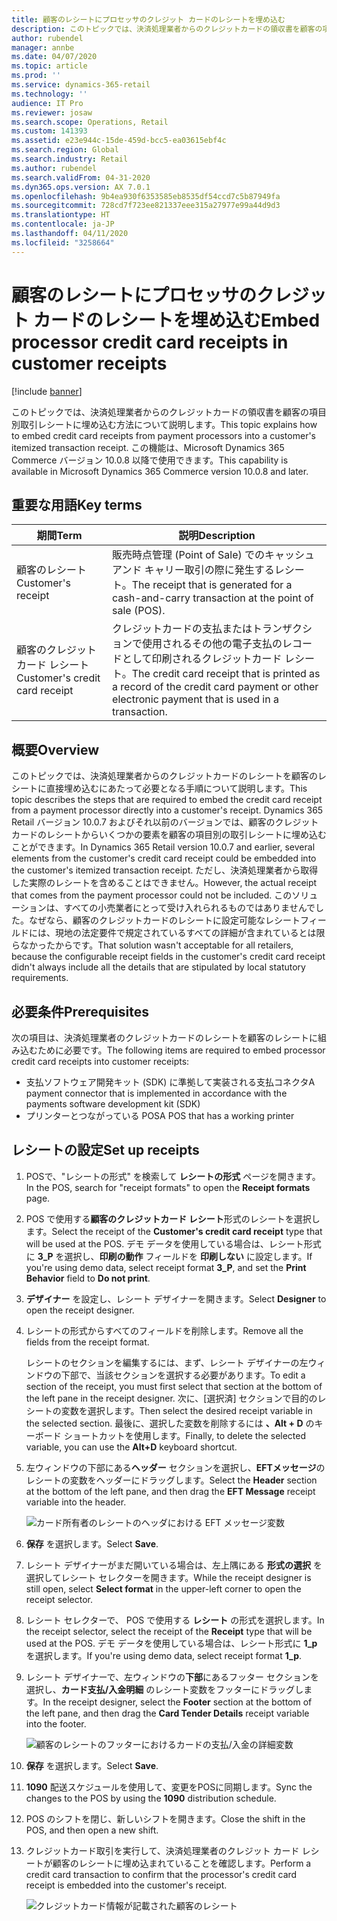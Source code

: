 ```yaml
---
title: 顧客のレシートにプロセッサのクレジット カードのレシートを埋め込む
description: このトピックでは、決済処理業者からのクレジットカードの領収書を顧客の項目別取引レシートに埋め込む方法について説明します。
author: rubendel
manager: annbe
ms.date: 04/07/2020
ms.topic: article
ms.prod: ''
ms.service: dynamics-365-retail
ms.technology: ''
audience: IT Pro
ms.reviewer: josaw
ms.search.scope: Operations, Retail
ms.custom: 141393
ms.assetid: e23e944c-15de-459d-bcc5-ea03615ebf4c
ms.search.region: Global
ms.search.industry: Retail
ms.author: rubendel
ms.search.validFrom: 04-31-2020
ms.dyn365.ops.version: AX 7.0.1
ms.openlocfilehash: 9b4ea930f6353585eb8535df54ccd7c5b87949fa
ms.sourcegitcommit: 728cd7f723ee821337eee315a27977e99a44d9d3
ms.translationtype: HT
ms.contentlocale: ja-JP
ms.lasthandoff: 04/11/2020
ms.locfileid: "3258664"
---
```

# <a name="embed-processor-credit-card-receipts-in-customer-receipts"></a><span data-ttu-id="95c2b-103">顧客のレシートにプロセッサのクレジット カードのレシートを埋め込む</span><span class="sxs-lookup"><span data-stu-id="95c2b-103">Embed processor credit card receipts in customer receipts</span></span>

[!include [banner](../includes/banner.md)]

<span data-ttu-id="95c2b-104">このトピックでは、決済処理業者からのクレジットカードの領収書を顧客の項目別取引レシートに埋め込む方法について説明します。</span><span class="sxs-lookup"><span data-stu-id="95c2b-104">This topic explains how to embed credit card receipts from payment processors into a customer's itemized transaction receipt.</span></span> <span data-ttu-id="95c2b-105">この機能は、Microsoft Dynamics 365 Commerce バージョン 10.0.8 以降で使用できます。</span><span class="sxs-lookup"><span data-stu-id="95c2b-105">This capability is available in Microsoft Dynamics 365 Commerce version 10.0.8 and later.</span></span>

## <a name="key-terms"></a><span data-ttu-id="95c2b-106">重要な用語</span><span class="sxs-lookup"><span data-stu-id="95c2b-106">Key terms</span></span>

| <span data-ttu-id="95c2b-107">期間</span><span class="sxs-lookup"><span data-stu-id="95c2b-107">Term</span></span> | <span data-ttu-id="95c2b-108">説明</span><span class="sxs-lookup"><span data-stu-id="95c2b-108">Description</span></span> |
|---|---|
| <span data-ttu-id="95c2b-109">顧客のレシート</span><span class="sxs-lookup"><span data-stu-id="95c2b-109">Customer's receipt</span></span> | <span data-ttu-id="95c2b-110">販売時点管理 (Point of Sale) でのキャッシュ アンド キャリー取引の際に発生するレシート。</span><span class="sxs-lookup"><span data-stu-id="95c2b-110">The receipt that is generated for a cash-and-carry transaction at the point of sale (POS).</span></span> |
| <span data-ttu-id="95c2b-111">顧客のクレジット カード レシート</span><span class="sxs-lookup"><span data-stu-id="95c2b-111">Customer's credit card receipt</span></span> | <span data-ttu-id="95c2b-112">クレジットカードの支払またはトランザクションで使用されるその他の電子支払のレコードとして印刷されるクレジットカード レシート。</span><span class="sxs-lookup"><span data-stu-id="95c2b-112">The credit card receipt that is printed as a record of the credit card payment or other electronic payment that is used in a transaction.</span></span> |

## <a name="overview"></a><span data-ttu-id="95c2b-113">概要</span><span class="sxs-lookup"><span data-stu-id="95c2b-113">Overview</span></span>

<span data-ttu-id="95c2b-114">このトピックでは、決済処理業者からのクレジットカードのレシートを顧客のレシートに直接埋め込むにあたって必要となる手順について説明します。</span><span class="sxs-lookup"><span data-stu-id="95c2b-114">This topic describes the steps that are required to embed the credit card receipt from a payment processor directly into a customer's receipt.</span></span> <span data-ttu-id="95c2b-115">Dynamics 365 Retail バージョン 10.0.7 およびそれ以前のバージョンでは、顧客のクレジットカードのレシートからいくつかの要素を顧客の項目別の取引レシートに埋め込むことができます。</span><span class="sxs-lookup"><span data-stu-id="95c2b-115">In Dynamics 365 Retail version 10.0.7 and earlier, several elements from the customer's credit card receipt could be embedded into the customer's itemized transaction receipt.</span></span> <span data-ttu-id="95c2b-116">ただし、決済処理業者から取得した実際のレシートを含めることはできません。</span><span class="sxs-lookup"><span data-stu-id="95c2b-116">However, the actual receipt that comes from the payment processor could not be included.</span></span> <span data-ttu-id="95c2b-117">このソリューションは、すべての小売業者にとって受け入れられるものではありませんでした。なぜなら、顧客のクレジットカードのレシートに設定可能なレシートフィールドには、現地の法定要件で規定されているすべての詳細が含まれているとは限らなかったからです。</span><span class="sxs-lookup"><span data-stu-id="95c2b-117">That solution wasn't acceptable for all retailers, because the configurable receipt fields in the customer's credit card receipt didn't always include all the details that are stipulated by local statutory requirements.</span></span>

## <a name="prerequisites"></a><span data-ttu-id="95c2b-118">必要条件</span><span class="sxs-lookup"><span data-stu-id="95c2b-118">Prerequisites</span></span>

<span data-ttu-id="95c2b-119">次の項目は、決済処理業者のクレジットカードのレシートを顧客のレシートに組み込むために必要です。</span><span class="sxs-lookup"><span data-stu-id="95c2b-119">The following items are required to embed processor credit card receipts into customer receipts:</span></span>

- <span data-ttu-id="95c2b-120">支払ソフトウェア開発キット (SDK) に準拠して実装される支払コネクタ</span><span class="sxs-lookup"><span data-stu-id="95c2b-120">A payment connector that is implemented in accordance with the payments software development kit (SDK)</span></span>
- <span data-ttu-id="95c2b-121">プリンターとつながっている POS</span><span class="sxs-lookup"><span data-stu-id="95c2b-121">A POS that has a working printer</span></span>

## <a name="set-up-receipts"></a><span data-ttu-id="95c2b-122">レシートの設定</span><span class="sxs-lookup"><span data-stu-id="95c2b-122">Set up receipts</span></span>

1. <span data-ttu-id="95c2b-123">POSで、"レシートの形式" を検索して **レシートの形式** ページを開きます。</span><span class="sxs-lookup"><span data-stu-id="95c2b-123">In the POS, search for "receipt formats" to open the **Receipt formats** page.</span></span>
2. <span data-ttu-id="95c2b-124">POS で使用する**顧客のクレジットカード レシート**形式のレシートを選択します。</span><span class="sxs-lookup"><span data-stu-id="95c2b-124">Select the receipt of the **Customer's credit card receipt** type that will be used at the POS.</span></span> <span data-ttu-id="95c2b-125">デモ データを使用している場合は、レシート形式に **3\_P** を選択し、**印刷の動作** フィールドを **印刷しない** に設定します。</span><span class="sxs-lookup"><span data-stu-id="95c2b-125">If you're using demo data, select receipt format **3\_P**, and set the **Print Behavior** field to **Do not print**.</span></span>
3. <span data-ttu-id="95c2b-126">**デザイナー** を設定し、レシート デザイナーを開きます。</span><span class="sxs-lookup"><span data-stu-id="95c2b-126">Select **Designer** to open the receipt designer.</span></span>
4. <span data-ttu-id="95c2b-127">レシートの形式からすべてのフィールドを削除します。</span><span class="sxs-lookup"><span data-stu-id="95c2b-127">Remove all the fields from the receipt format.</span></span>

    <span data-ttu-id="95c2b-128">レシートのセクションを編集するには、まず、レシート デザイナーの左ウィンドウの下部で、当該セクションを選択する必要があります。</span><span class="sxs-lookup"><span data-stu-id="95c2b-128">To edit a section of the receipt, you must first select that section at the bottom of the left pane in the receipt designer.</span></span> <span data-ttu-id="95c2b-129">次に、[選択済] セクションで目的のレシートの変数を選択します。</span><span class="sxs-lookup"><span data-stu-id="95c2b-129">Then select the desired receipt variable in the selected section.</span></span> <span data-ttu-id="95c2b-130">最後に、選択した変数を削除するには **、Alt + D** のキーボード ショートカットを使用します。</span><span class="sxs-lookup"><span data-stu-id="95c2b-130">Finally, to delete the selected variable, you can use the **Alt+D** keyboard shortcut.</span></span>

5. <span data-ttu-id="95c2b-131">左ウィンドウの下部にある**ヘッダー** セクションを選択し、**EFTメッセージ**のレシートの変数をヘッダーにドラッグします。</span><span class="sxs-lookup"><span data-stu-id="95c2b-131">Select the **Header** section at the bottom of the left pane, and then drag the **EFT Message** receipt variable into the header.</span></span>

    ![カード所有者のレシートのヘッダにおける EFT メッセージ変数](media/Cardholders.png)

6. <span data-ttu-id="95c2b-133">**保存** を選択します。</span><span class="sxs-lookup"><span data-stu-id="95c2b-133">Select **Save**.</span></span>
7. <span data-ttu-id="95c2b-134">レシート デザイナーがまだ開いている場合は、左上隅にある **形式の選択** を選択してレシート セレクターを開きます。</span><span class="sxs-lookup"><span data-stu-id="95c2b-134">While the receipt designer is still open, select **Select format** in the upper-left corner to open the receipt selector.</span></span>
8. <span data-ttu-id="95c2b-135">レシート セレクターで、 POS で使用する **レシート** の形式を選択します。</span><span class="sxs-lookup"><span data-stu-id="95c2b-135">In the receipt selector, select the receipt of the **Receipt** type that will be used at the POS.</span></span> <span data-ttu-id="95c2b-136">デモ データを使用している場合は、レシート形式に **1\_p**  を選択します。</span><span class="sxs-lookup"><span data-stu-id="95c2b-136">If you're using demo data, select receipt format **1\_p**.</span></span>
9. <span data-ttu-id="95c2b-137">レシート デザイナーで、左ウィンドウの**下部**にあるフッター セクションを選択し、**カード支払/入金明細** のレシート変数をフッターにドラッグします。</span><span class="sxs-lookup"><span data-stu-id="95c2b-137">In the receipt designer, select the **Footer** section at the bottom of the left pane, and then drag the **Card Tender Details** receipt variable into the footer.</span></span>

    ![顧客のレシートのフッターにおけるカードの支払/入金の詳細変数](media/customersreceipt.png)

10. <span data-ttu-id="95c2b-139">**保存** を選択します。</span><span class="sxs-lookup"><span data-stu-id="95c2b-139">Select **Save**.</span></span>
11. <span data-ttu-id="95c2b-140">**1090** 配送スケジュールを使用して、変更をPOSに同期します。</span><span class="sxs-lookup"><span data-stu-id="95c2b-140">Sync the changes to the POS by using the **1090** distribution schedule.</span></span>
12. <span data-ttu-id="95c2b-141">POS のシフトを閉じ、新しいシフトを開きます。</span><span class="sxs-lookup"><span data-stu-id="95c2b-141">Close the shift in the POS, and then open a new shift.</span></span>
13. <span data-ttu-id="95c2b-142">クレジットカード取引を実行して、決済処理業者のクレジット カード レシートが顧客のレシートに埋め込まれていることを確認します。</span><span class="sxs-lookup"><span data-stu-id="95c2b-142">Perform a credit card transaction to confirm that the processor's credit card receipt is embedded into the customer's receipt.</span></span>

    ![クレジットカード情報が記載された顧客のレシート](media/receipt_w_cc.png)
